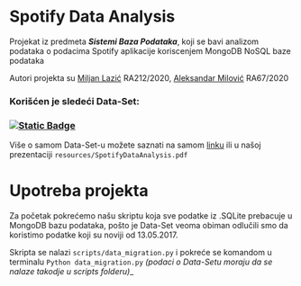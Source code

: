 
# **Spotify Data Analysis**
Projekat iz predmeta **_Sistemi Baza Podataka_**, koji se bavi analizom podataka o podacima Spotify aplikacije koriscenjem MongoDB NoSQL baze podataka

Autori projekta su [Miljan Lazić](https://github.com/z1cLa) RA212/2020, [Aleksandar Milović](https://github.com/milovicaleksandar001) RA67/2020

### Korišćen je sledeći Data-Set:
###     [![Static Badge](https://img.shields.io/badge/Spotify_Data_Set-006400?logo=spotify&logoColor=white&style=for-the-badge)](https://www.kaggle.com/datasets/maltegrosse/8-m-spotify-tracks-genre-audio-features)
Više o samom Data-Set-u možete saznati na samom [linku](https://www.kaggle.com/datasets/maltegrosse/8-m-spotify-tracks-genre-audio-features) ili u našoj prezentaciji ```resources/SpotifyDataAnalysis.pdf```

# **Upotreba projekta**

Za početak pokrećemo našu skriptu koja sve podatke iz .SQLite prebacuje u MongoDB bazu podataka, pošto je Data-Set veoma obiman odlučili smo da koristimo podatke koji su noviji od 13.05.2017.

Skripta se nalazi ```scripts/data_migration.py``` i pokreće se komandom u terminalu ```Python data_migration.py``` _(podaci o Data-Setu moraju da se nalaze takodje u scripts folderu)__


